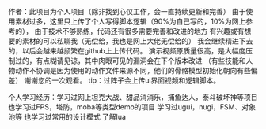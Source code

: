 作者：此项目为个人项目（除非找到心仪工作，会一直持续更新和完善）
      由于使用素材过多，这里只上传了个人写得脚本逻辑（90%为自己写的，10%为网上参考的），
      由于技术不够熟练，代码还有很多需要完善和改进的地方
	  有兴趣或有想要的素材的可以私聊我（无偿给，我也是网上大佬无偿给的）
	  我会继续精进下去的，以后会越来越频繁在github上上传代码。
	  演示视频原质量很高，是大幅度压制过的，有点糊请见谅，其中肉眼可见的漏洞会在下个版本改进
	  （有些技能和人物动作不协调是因为使用的动作文件来源不同，他们的骨骼模型初始化朝向有些偏差）
	  谢谢您的一次观看。
	  tip：过阵子会上传ui界面视频和逻辑脚本。

个人学习经历：学习过网上坦克大战、甜品消消乐，捕鱼达人，泰斗破坏神等项目
              也学习过FPS，塔防，moba等类型demo的项目
			  学习过ugui，nugi，FSM、对象池等
			  也学习过常用的设计模式
			  了解lua
	  
	  